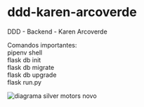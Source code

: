 
# ddd-karen-arcoverde
DDD - Backend - Karen Arcoverde

Comandos importantes: \
pipenv shell \
flask db init \
flask db migrate \
flask db upgrade \
flask run.py 

![diagrama silver motors novo](https://user-images.githubusercontent.com/59583521/154323914-9eb4e9cf-ee8a-46e8-8bbf-74b820d04d83.png)
